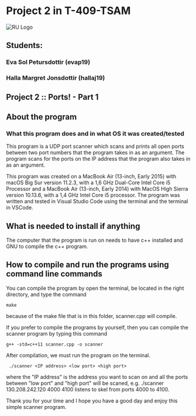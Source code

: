 # Project 2 in T-409-TSAM 

![RU Logo](https://www.ru.is/media/HR_logo_midjad_hires.jpg)

## Students:
### Eva Sol Petursdottir (evap19) 

### Halla Margret Jonsdottir (hallaj19)

## Project 2 :: Ports! - Part 1

## About the program

### What this program does and in what OS it was created/tested

This program is a UDP port scanner which scans and prints all open ports between two port numbers that the program takes in as an argument. The program scans for the ports on the IP address that the program also takes in as an argument. 


This program was created on a MacBook Air (13-inch, Early 2015) with macOS Big Sur version 11.2.3, with a 1,6 GHz Dual-Core Intel Core i5 Processor and a MacBook Air (13-inch, Early 2014) with MacOS High Sierra version 10.13.6, with a 1,4 GHz Intel Core i5 processor. The program was written and tested in Visual Studio Code using the terminal and the terminal in VSCode.


## What is needed to install if anything
The computer that the program is run on needs to have c++ installed and GNU to compile the c++ program.

## How to compile and run the programs using command line commands
You can compile the program by open the terminal, be located in the right directory, and type the command

```
make
```
because of the make file that is in this folder, scanner.cpp will compile.

If you prefer to compile the programs by yourself, then you can compile the scanner program by typing this command

```
g++ -std=c++11 scanner.cpp -o scanner
```


After compilation, we must run the program on the terminal. 
```
 ./scanner <IP address> <low port> <high port>
```

where the "IP address" is the address you want to scan on and all the ports between "low port" and "high port" will be scaned, e.g. ./scanner 130.208.242.120 4000 4100 listens to skel from ports 4000 to 4100.


Thank you for your time and I hope you have a good day and enjoy this simple scanner program.
